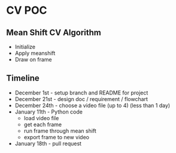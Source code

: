 # CV POC


## Mean Shift CV Algorithm
* Initialize
* Apply meanshift
* Draw on frame

## Timeline
* December 1st - setup branch and README for project
* December 21st - design doc / requirement / flowchart
* December 24th - choose a video file (up to 4) (less than 1 day)
* January 11th - Python code
  * load video file
  * get each frame
  * run frame through mean shift
  * export frame to new video
* January 18th - pull request
